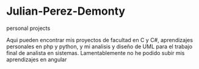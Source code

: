 # Julian-Perez-Demonty
personal projects

Aqui pueden encontrar mis proyectos de facultad en C y C#, aprendizajes personales en php y python, y mi analisis y diseño de UML para el trabajo final de analista en sistemas.
Lamentablemente no he podido subir mis aprendizajes en angular

